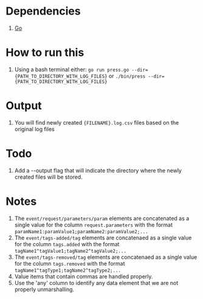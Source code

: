 Dependencies
============

1. [Go](https://golang.org/ "Go Programming Language")


How to run this
===============

1. Using a bash terminal either: ```go run press.go --dir={PATH_TO_DIRECTORY_WITH_LOG_FILES}``` or ```./bin/press --dir={PATH_TO_DIRECTORY_WITH_LOG_FILES}```

Output
======

1. You will find newly created ```{FILENAME}.log.csv``` files based on the original log files

Todo
====

1. Add a --output flag that will indicate the directory where the newly created files will be stored.
    
Notes
=====

1. The ```event/request/parameters/param``` elements are concatenated as a single value for the column ```request.parameters``` with the format ```paramName1:paramValue1;paramName2:paramValue2;...```
2. The ```event/tags-added/tag``` elements are concatenaed as a single value for the column ```tags.added``` with the format ```tagName1^tagValue1;tagName2^tagValue2;...```
3. The ```event/tags-removed/tag``` elements are concatenaed as a single value for the column ```tags.removed``` with the format ```tagName1^tagType1;tagName2^tagType2;...```
4. Value items that contain commas are handled properly.
5. Use the 'any' column to identify any data element that we are not properly unmarshalling.


